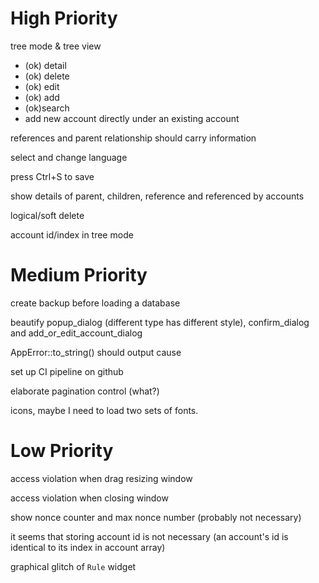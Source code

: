 # High Priority

tree mode & tree view
- (ok) detail
- (ok) delete
- (ok) edit
- (ok) add
- (ok)search
- add new account directly under an existing account

references and parent relationship should carry information

select and change language

press Ctrl+S to save

show details of parent, children, reference and referenced by accounts

logical/soft delete

account id/index in tree mode

# Medium Priority

create backup before loading a database

beautify popup_dialog (different type has different style), confirm_dialog and add_or_edit_account_dialog

AppError::to_string() should output cause

set up CI pipeline on github

elaborate pagination control (what?)

icons, maybe I need to load two sets of fonts.

# Low Priority

access violation when drag resizing window

access violation when closing window

show nonce counter and max nonce number (probably not necessary)

it seems that storing account id is not necessary (an account's id is identical to its index in account array)

graphical glitch of `Rule` widget
